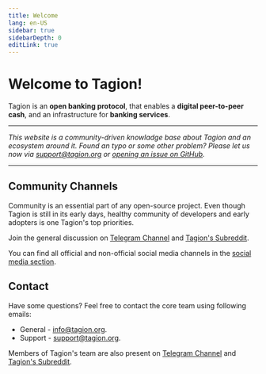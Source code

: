 ```yaml
---
title: Welcome
lang: en-US
sidebar: true
sidebarDepth: 0
editLink: true
---
```


# Welcome to Tagion!

Tagion is an **open banking protocol**, that enables a **digital peer-to-peer cash**, and an infrastructure for **banking services**.


---

_This website is a community-driven knowladge base about Tagion and an ecosystem around it. Found an typo or some other problem? Please let us now via [support@tagion.org](mailto:support@tagion.org) or [opening an issue on GitHub](https://github.com/tagion/homepage/issues/new)._

---

## Community Channels

Community is an essential part of any open-source project. Even though Tagion is still in its early days, healthy community of developers and early adopters is one Tagion's top priorities.

Join the general discussion on [Telegram Channel](https://t.me/tagion) and [Tagion's Subreddit](https://www.reddit.com/r/Tagion/).

You can find all official and non-official social media channels in the [social media section](/community/social-media.md).

## Contact

Have some questions? Feel free to contact the core team using following emails:

- General - [info@tagion.org](mailto:info@tagion.org).
- Support - [support@tagion.org](mailto:support@tagion.org).

Members of Tagion's team are also present on [Telegram Channel](https://t.me/tagion) and [Tagion's Subreddit](https://www.reddit.com/r/Tagion/).
